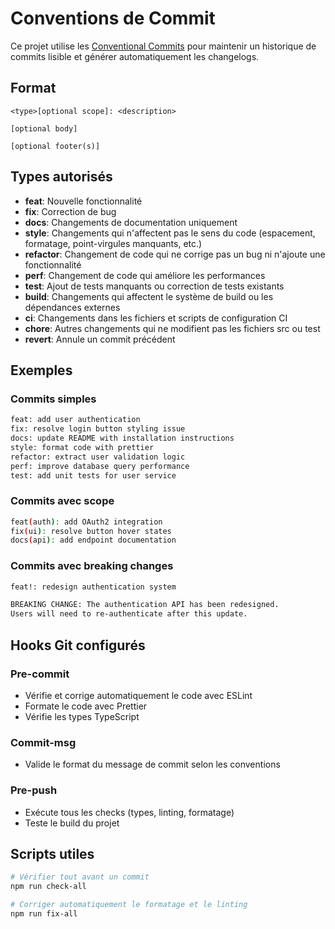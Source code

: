 # Conventions de Commit

Ce projet utilise les [Conventional Commits](https://www.conventionalcommits.org/) pour maintenir un
historique de commits lisible et générer automatiquement les changelogs.

## Format

```
<type>[optional scope]: <description>

[optional body]

[optional footer(s)]
```

## Types autorisés

- **feat**: Nouvelle fonctionnalité
- **fix**: Correction de bug
- **docs**: Changements de documentation uniquement
- **style**: Changements qui n'affectent pas le sens du code (espacement, formatage, point-virgules
  manquants, etc.)
- **refactor**: Changement de code qui ne corrige pas un bug ni n'ajoute une fonctionnalité
- **perf**: Changement de code qui améliore les performances
- **test**: Ajout de tests manquants ou correction de tests existants
- **build**: Changements qui affectent le système de build ou les dépendances externes
- **ci**: Changements dans les fichiers et scripts de configuration CI
- **chore**: Autres changements qui ne modifient pas les fichiers src ou test
- **revert**: Annule un commit précédent

## Exemples

### Commits simples

```bash
feat: add user authentication
fix: resolve login button styling issue
docs: update README with installation instructions
style: format code with prettier
refactor: extract user validation logic
perf: improve database query performance
test: add unit tests for user service
```

### Commits avec scope

```bash
feat(auth): add OAuth2 integration
fix(ui): resolve button hover states
docs(api): add endpoint documentation
```

### Commits avec breaking changes

```bash
feat!: redesign authentication system

BREAKING CHANGE: The authentication API has been redesigned.
Users will need to re-authenticate after this update.
```

## Hooks Git configurés

### Pre-commit

- Vérifie et corrige automatiquement le code avec ESLint
- Formate le code avec Prettier
- Vérifie les types TypeScript

### Commit-msg

- Valide le format du message de commit selon les conventions

### Pre-push

- Exécute tous les checks (types, linting, formatage)
- Teste le build du projet

## Scripts utiles

```bash
# Vérifier tout avant un commit
npm run check-all

# Corriger automatiquement le formatage et le linting
npm run fix-all
```
